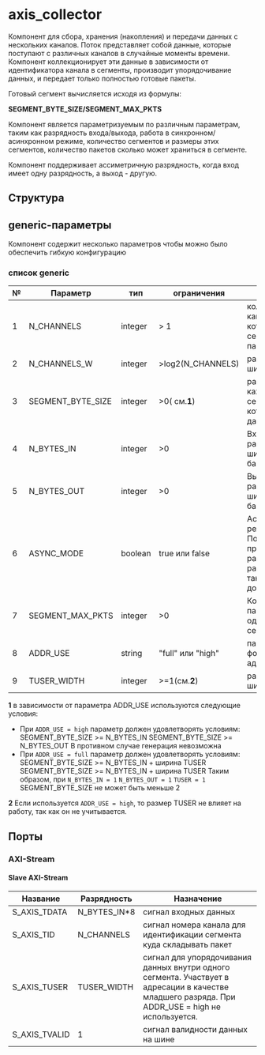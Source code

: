 # axis_collector

Компонент для сбора, хранения (накопления) и передачи данных с нескольких каналов. Поток представляет собой данные, которые поступают с различных каналов в случайные моменты времени. Компонент коллекционирует эти данные в зависимости от идентификатора канала в сегменты, производит упорядочивание данных, и передает только полностью готовые пакеты.

Готовый сегмент вычисляется исходя из формулы:

**SEGMENT_BYTE_SIZE/SEGMENT_MAX_PKTS**

Компонент является параметризуемым по различным параметрам, таким как разрядность входа/выхода, работа в синхронном/асинхронном режиме, количество сегментов и размеры этих сегментов, количество пакетов сколько может храниться в сегменте. 

Компонент поддерживает ассиметричную разрядность, когда вход имеет одну разрядность, а выход - другую. 

## Структура

## generic-параметры

Компонент содержит несколько параметров чтобы можно было обеспечить гибкую конфигурацию

### список generic

№ | Параметр | тип | ограничения | описание
--|----------|-----|-------------|---------
1 | N_CHANNELS | integer | > 1 |количество каналов на которые сегментируется память
2 | N_CHANNELS_W | integer | >log2(N_CHANNELS) | разрядность шины TID
3 | SEGMENT_BYTE_SIZE | integer | >0( см.**1**) | размер каждого сегмента, который хранит данные
4 | N_BYTES_IN | integer | >0 | Входная разрядность шины данных в байтах
5 | N_BYTES_OUT | integer | >0 | Выходная разрядность шины данных в байтах
6 | ASYNC_MODE | boolean | true или false |Асинхронный режим. Позволяет производить работу в разных тактовых доменах
7 | SEGMENT_MAX_PKTS | integer | >0 |Количество пакетов внутри одного сегмента
8 | ADDR_USE | string | "full" или "high" |параметр формирования адресации
9 | TUSER_WIDTH | integer | >=1(см.**2**) | разрядность шины TUSER

**1** в зависимости от параметра ADDR_USE используются следующие условия:
- При `ADDR_USE = high` параметр должен удовлетворять условиям:
SEGMENT_BYTE_SIZE >= N_BYTES_IN 
SEGMENT_BYTE_SIZE >= N_BYTES_OUT
В противном случае генерация невозможна
- При `ADDR_USE = full` параметр должен удовлетворять условиям:
SEGMENT_BYTE_SIZE >= N_BYTES_IN + ширина TUSER
SEGMENT_BYTE_SIZE >= N_BYTES_IN + ширина TUSER
Таким образом, при 
`N_BYTES_IN = 1` 
`N_BYTES_OUT = 1`
`TUSER = 1`
SEGMENT_BYTE_SIZE не может быть меньше 2

**2** Если используется `ADDR_USE = high`, то размер TUSER не влияет на работу, так как он не учитывается. 


## Порты

### AXI-Stream 

#### Slave AXI-Stream 
Название | Разрядность | Назначение
---------|-------------|-----------
S_AXIS_TDATA | N_BYTES_IN*8 | сигнал входных данных
S_AXIS_TID | N_CHANNELS | сигнал номера канала для идентификации сегмента куда складывать пакет
S_AXIS_TUSER | TUSER_WIDTH | сигнал для упорядочивания данных внутри одного сегмента. Участвует в адресации в качестве младшего разряда. При ADDR_USE = high не используется. 
S_AXIS_TVALID | 1 | сигнал валидности данных на шине


